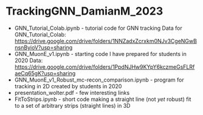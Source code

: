 # TrackingGNN_DamianM_2023

* GNN_Tutorial_Colab.ipynb - tutorial code for GNN tracking
Data for GNN_Tutorial_Colab: https://drive.google.com/drive/folders/1NNZadxZcrxkm0NJv3CgeNGwBnsnByioV?usp=sharing
* GNN_MuonE_v1.ipynb - starting code I have prepared for students in 2020
Data: https://drive.google.com/drive/folders/1PpdNJHw9KYpY6kczmeGsFLRfaeCq65gK?usp=sharing
* GNN_MuonE_v1_Robust_mc-recon_comparison.ipynb - program for tracking in 2D created by students in 2020
* presentation_wolter.pdf - few interesting links
* FitToStrips.ipynb - short code making a straight line (not *yet* robust) fit to a set of arbitrary strips (straight lines) in 3D
